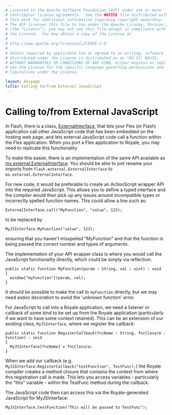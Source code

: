 ```yaml
---
# Licensed to the Apache Software Foundation (ASF) under one or more
# contributor license agreements.  See the NOTICE file distributed with
# this work for additional information regarding copyright ownership.
# The ASF licenses this file to You under the Apache License, Version 2.0
# (the "License"); you may not use this file except in compliance with
# the License.  You may obtain a copy of the License at
# 
# http://www.apache.org/licenses/LICENSE-2.0
# 
# Unless required by applicable law or agreed to in writing, software
# distributed under the License is distributed on an "AS IS" BASIS,
# WITHOUT WARRANTIES OR CONDITIONS OF ANY KIND, either express or implied.
# See the License for the specific language governing permissions and
# limitations under the License.

layout: docpage
title: Calling to/from External JavaScript
---
```


# Calling to/from External JavaScript

In Flash, there is a class,
<A HREF="https://help.adobe.com/en_US/FlashPlatform/reference/actionscript/3/flash/external/ExternalInterface.html" target="_blank">ExternalInterface</A>,
that lets your Flex (or Flash) application call other JavaScript code that has been embedded on the hosting web page,
and lets external JavaScript code call a function within the Flex application. When you port a Flex application to Royale,
you may need to replicate this functionality.

To make this easier, there is an implementation of the same API available as
<A HREF="https://github.com/apache/royale-asjs/blob/developframeworks/projects/MXRoyale/src/main/royale/mx/external/ExternalInterface.as" target="_blank">mx.external.ExternalInterface</A>.
You should be able to just rename your imports from `flash.external.ExternalInterface` to `mx.external.ExternalInterface`.

For new code, it would be preferable to create an ActionScript wrapper API into the required JavaScript.
This allows you to define a typed interface and the compiler would then pick up any issues around incompatible types
or incorrectly spelled function names. This could allow a line such as:
```
ExternalInterface.call("MyFunction", "value", 123);
```
to be replaced by
```
MyJSInterface.MyFunction("value", 123);
```
ensuring that you haven't misspelled "MyFunction" and that the function is being passed the correct number and types of arguments.

The implementation of your API wrapper class is where you would call the JavaScript functionality directly, which could be simply via reflection:
```
public static function MyFunction(param : String, val : uint) : void
{
  window["myFunction"](param, val);
}
```
It should be possible to make the call to `myFunction` directly, but we may need asdoc decoration to avoid the 'unknown function' error.

For JavaScript to call into a Royale application, we need a listener or callback of some kind to be set up from the Royale application
(particularly if we want to have some context retained). This can be an extension of our existing class, `MyJSInterface`, where we register the callback:
```
public static function RegisterCallback(fncName : String, fncClosure : Function) : void
{
  MyJSInterface[fncName] = fncClosure;
}
```
When we add our callback (e.g. `MyJSInterface.RegisterCallback("testFunction", TestFunc);`)
the Royale compiler creates a method closure that contains the context from where this registration call is made. This lets you access variables - particularly the "this" variable - within the TestFunc method during the callback.

The JavaScript code then can access this via the Royale-generated JavaScript for MyJSInterface:
```
MyJSInterface.testFunction("This will be passed to TestFunc");
```

